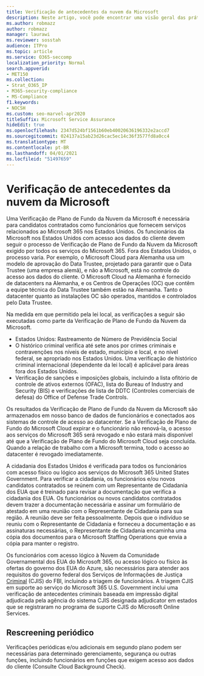 ```yaml
---
title: Verificação de antecedentes da nuvem da Microsoft
description: Neste artigo, você pode encontrar uma visão geral das práticas de triagem de funcionários da Microsoft para o Microsoft 365.
ms.author: robmazz
author: robmazz
manager: laurawi
ms.reviewer: sosstah
audience: ITPro
ms.topic: article
ms.service: O365-seccomp
localization_priority: Normal
search.appverid:
- MET150
ms.collection:
- Strat_O365_IP
- M365-security-compliance
- MS-Compliance
f1.keywords:
- NOCSH
ms.custom: seo-marvel-apr2020
titleSuffix: Microsoft Service Assurance
hideEdit: true
ms.openlocfilehash: 2347d524bf1561b60eb40020636196332e2accd7
ms.sourcegitcommit: 024137a15ab23d26cac5ec14c36f3577fd8a0cc4
ms.translationtype: MT
ms.contentlocale: pt-BR
ms.lasthandoff: 04/01/2021
ms.locfileid: "51497659"
---
```

# <a name="microsoft-cloud-background-check"></a>Verificação de antecedentes da nuvem da Microsoft

Uma Verificação de Plano de Fundo da Nuvem da Microsoft é necessária para candidatos contratados como funcionários que fornecem serviços relacionados ao Microsoft 365 nos Estados Unidos. Os funcionários da Microsoft nos Estados Unidos com acesso aos dados do cliente devem seguir o processo de Verificação de Plano de Fundo da Nuvem da Microsoft exigido por todos os serviços do Microsoft 365. Fora dos Estados Unidos, o processo varia. Por exemplo, o Microsoft Cloud para Alemanha usa um modelo de aprovação do Data Trustee, projetado para garantir que o Data Trustee (uma empresa alemã), e não a Microsoft, está no controle do acesso aos dados do cliente. O Microsoft Cloud na Alemanha é fornecido de datacenters na Alemanha, e os Centros de Operações (OC) que contêm a equipe técnica do Data Trustee também estão na Alemanha. Tanto o datacenter quanto as instalações OC são operados, mantidos e controlados pelo Data Trustee.

Na medida em que permitido pela lei local, as verificações a seguir são executadas como parte da Verificação de Plano de Fundo da Nuvem da Microsoft.

- Estados Unidos: Rastreamento de Número de Previdência Social
- O histórico criminal verifica até sete anos por crimes criminais e contravenções nos níveis de estado, município e local, e no nível federal, se apropriado nos Estados Unidos. Uma verificação de histórico criminal internacional (dependente da lei local) é aplicável para áreas fora dos Estados Unidos.
- Verificação de sanções e imposições globais, incluindo a lista ofitório de controle de ativos externos (OFAC), lista do Bureau of Industry and Security (BIS) e verificações de lista de DDTC (Controles comerciais de defesa) do Office of Defense Trade Controls.

Os resultados da Verificação de Plano de Fundo da Nuvem da Microsoft são armazenados em nosso banco de dados de funcionários e conectados aos sistemas de controle de acesso ao datacenter. Se a Verificação de Plano de Fundo do Microsoft Cloud expirar e o funcionário não renová-la, o acesso aos serviços do Microsoft 365 será revogado e não estará mais disponível até que a Verificação de Plano de Fundo do Microsoft Cloud seja concluída. Quando a relação de trabalho com a Microsoft termina, todo o acesso ao datacenter é revogado imediatamente.

A cidadania dos Estados Unidos é verificada para todos os funcionários com acesso físico ou lógico aos serviços do Microsoft 365 United States Government. Para verificar a cidadania, os funcionários e/ou novos candidatos contratados se reúnem com um Representante de Cidadania dos EUA que é treinado para revisar a documentação que verifica a cidadania dos EUA. Os funcionários ou novos candidatos contratados devem trazer a documentação necessária e assinar um formulário de atestado em uma reunião com o Representante de Cidadania para sua região. A reunião deve ser feita pessoalmente. Depois que o indivíduo se reuniu com o Representante de Cidadania e forneceu a documentação e as assinaturas necessárias, o Representante de Cidadania encaminha uma cópia dos documentos para o Microsoft Staffing Operations que envia a cópia para manter o registro.

Os funcionários com acesso lógico à Nuvem da Comunidade Governamental dos EUA do Microsoft 365, ou acesso lógico ou físico às ofertas do governo dos EUA do Azure, são necessários para atender aos requisitos do governo federal dos Serviços de Informações de Justiça [Criminal](https://www.fbi.gov/services/cjis) (CJIS) do FBI, incluindo a triagem de funcionários. A triagem CJIS em suporte ao serviço do Microsoft 365 U.S. Government inclui uma verificação de antecedentes criminais baseada [](https://blogs.office.com/2013/10/23/california-and-microsoft-sign-cjis-security-policy-agreement/) em impressão digital adjudicada pela agência do sistema CJIS designada adjudicator em estados que se registraram no programa de suporte CJIS do Microsoft Online Services.

## <a name="periodic-rescreening"></a>Rescreening periódico

Verificações periódicas e/ou adicionais em segundo plano podem ser necessárias para determinado gerenciamento, segurança ou outras funções, incluindo funcionários em funções que exigem acesso aos dados do cliente (Consulte Cloud Background Check).